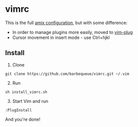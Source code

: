 # vimrc
This is the full [amix configuration](https://github.com/amix/vimrc), but with some difference:
* In order to manage plugins more easily, moved to [vim-plug](https://github.com/junegunn/vim-plug)
* Cursor movement in insert mode - use Ctrl+hjkl
## Install
1. Clone
```
git clone https://github.com/barbequeue/vimrc.git ~/.vim
```
2. Run
```
sh install_vimrc.sh
```
3. Start Vim and run
```
:PlugInstall
```
And you're done!

